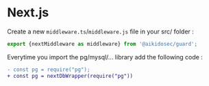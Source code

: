 # Next.js

Create a new `middleware.ts`/`middleware.js` file in your src/ folder : 
```ts
export {nextMiddleware as middleware} from '@aikidosec/guard';
```

Everytime you import the pg/mysql/... library add the following code : 
```diff
- const pg = require("pg");
+ const pg = nextDbWrapper(require("pg"))
```